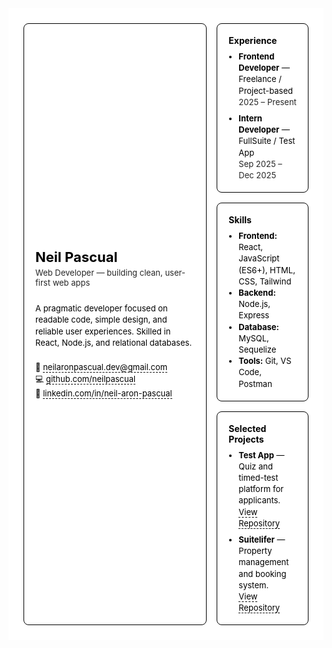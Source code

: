 <!-- Bento-style Resume (inline styles for GitHub README) -->
<div style="font-family: -apple-system, BlinkMacSystemFont, 'Segoe UI', Roboto, 'Helvetica Neue', Arial; color: #000; background: #fff; max-width: 900px; margin: 0 auto; padding: 24px;">

  <div style="display: grid; grid-template-columns: 2fr 1fr; gap: 16px;">
    <!-- Left main tile -->
    <div style="border: 1px solid #000; border-radius: 8px; padding: 18px; display: flex; flex-direction: column; justify-content: center; gap: 8px;">
      <div>
        <h1 style="margin: 0; font-size: 22px;">Neil Pascual</h1>
        <p style="margin: 4px 0; opacity: 0.85; font-size: 13px;">Web Developer — building clean, user-first web apps</p>
      </div>
      <div style="margin-top: 12px;">
        <p style="margin: 0; font-size: 13px; line-height: 1.4;">
          A pragmatic developer focused on readable code, simple design, and reliable user experiences.
          Skilled in React, Node.js, and relational databases.
        </p>
      </div>
      <div style="margin-top: 12px;">
        <p style="margin: 2px 0; font-size: 13px;">
          📧 <a href="mailto:neilaronpascual.dev@gmail.com" style="color:#000; text-decoration:none; border-bottom:1px dashed #000;">neilaronpascual.dev@gmail.com</a>
        </p>
        <p style="margin: 2px 0; font-size: 13px;">
          💻 <a href="https://github.com/neilpascual" style="color:#000; text-decoration:none; border-bottom:1px dashed #000;">github.com/neilpascual</a>
        </p>
        <p style="margin: 2px 0; font-size: 13px;">
          💼 <a href="https://linkedin.com/in/neil-aron-pascual" style="color:#000; text-decoration:none; border-bottom:1px dashed #000;">linkedin.com/in/neil-aron-pascual</a>
        </p>
      </div>
    </div>
    <!-- Right column tiles -->
    <div style="display: flex; flex-direction: column; gap: 16px;">
      <!-- Experience -->
      <div style="border: 1px solid #000; border-radius: 8px; padding: 18px;">
        <h2 style="margin: 0 0 8px 0; font-size: 14px;">Experience</h2>
        <ul style="margin: 0; padding-left: 16px; font-size: 13px; line-height: 1.4;">
          <li><strong>Frontend Developer</strong> — Freelance / Project-based<br><span style="opacity: 0.85;">2025 – Present</span></li>
          <li style="margin-top: 8px;"><strong>Intern Developer</strong> — FullSuite / Test App<br><span style="opacity: 0.85;">Sep 2025 – Dec 2025</span></li>
        </ul>
      </div>
      <!-- Skills -->
      <div style="border: 1px solid #000; border-radius: 8px; padding: 18px;">
        <h2 style="margin: 0 0 8px 0; font-size: 14px;">Skills</h2>
        <ul style="margin: 0; padding-left: 16px; font-size: 13px; line-height: 1.4;">
          <li><strong>Frontend:</strong> React, JavaScript (ES6+), HTML, CSS, Tailwind</li>
          <li><strong>Backend:</strong> Node.js, Express</li>
          <li><strong>Database:</strong> MySQL, Sequelize</li>
          <li><strong>Tools:</strong> Git, VS Code, Postman</li>
        </ul>
      </div>
      <!-- Projects -->
      <div style="border: 1px solid #000; border-radius: 8px; padding: 18px;">
        <h2 style="margin: 0 0 8px 0; font-size: 14px;">Selected Projects</h2>
        <ul style="margin: 0; padding-left: 16px; font-size: 13px; line-height: 1.4;">
          <li>
            <strong>Test App</strong> — Quiz and timed-test platform for applicants.<br>
            <a href="#" style="color:#000; text-decoration:none; border-bottom:1px dashed #000;">View Repository</a>
          </li>
          <li style="margin-top: 8px;">
            <strong>Suitelifer</strong> — Property management and booking system.<br>
            <a href="#" style="color:#000; text-decoration:none; border-bottom:1px dashed #000;">View Repository</a>
          </li>
        </ul>
      </div>
    </div>
  </div>
</div>
